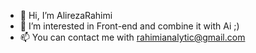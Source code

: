 - 👋 Hi, I’m AlirezaRahimi
- 👀 I’m interested in Front-end and combine it with Ai ;)
- 📫 You can contact me with rahimianalytic@gmail.com

<!---
rahimtech/rahimtech is a ✨ special ✨ repository because its `README.md` (this file) appears on your GitHub profile.
You can click the Preview link to take a look at your changes.
--->
